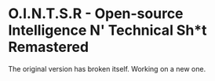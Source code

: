 # O.I.N.T.S.R - Open-source Intelligence N' Technical Sh*t Remastered

The original version has broken itself. 
Working on a new one.

